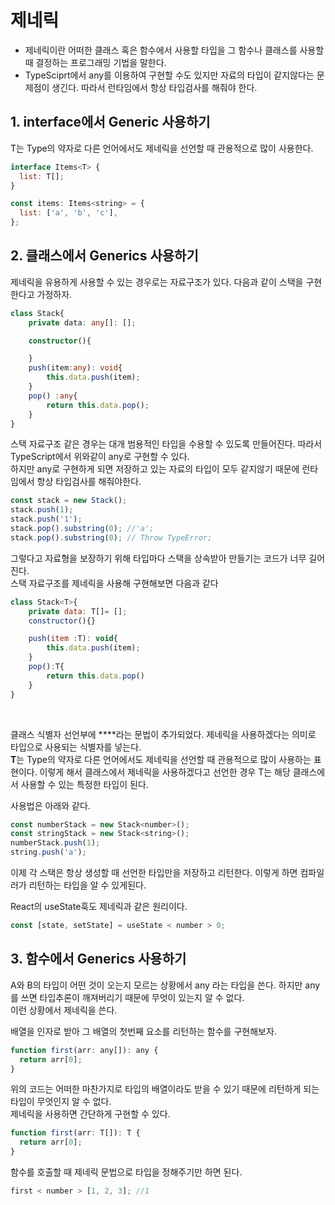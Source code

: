 # 제네릭

- 제네릭이란 어떠한 클래스 혹은 함수에서 사용할 타입을 그 함수나 클래스를 사용할 때 결정하는 프로그래밍 기법을 말한다.
- TypeSciprt에서 any를 이용하여 구현할 수도 있지만 자료의 타입이 같지않다는 문제점이 생긴다. 따라서 런타임에서 항상 타입검사를 해줘야 한다.

## 1. interface에서 Generic 사용하기

T는 Type의 약자로 다른 언어에서도 제네릭을 선언할 때 관용적으로 많이 사용한다.

```javascript
interface Items<T> {
  list: T[];
}

const items: Items<string> = {
  list: ['a', 'b', 'c'],
};
```

## 2. 클래스에서 Generics 사용하기

제네릭을 유용하게 사용할 수 있는 경우로는 자료구조가 있다. 다음과 같이 스택을 구현한다고 가정하자.

```typescript
class Stack{
    private data: any[]: [];

    constructor(){

    }
    push(item:any): void{
        this.data.push(item);
    }
    pop() :any{
        return this.data.pop();
    }
}
```

스택 자료구조 같은 경우는 대개 범용적인 타입을 수용할 수 있도록 만들어진다. 따라서 TypeScript에서 위와같이 any로 구현할 수 있다.  
하지만 any로 구현하게 되면 저장하고 있는 자료의 타입이 모두 같지않기 때문에 런타임에서 항상 타입검사를 해줘야한다.

```javascript
const stack = new Stack();
stack.push(1);
stack.push('1');
stack.pop().substring(0); //'a';
stack.pop().substring(0); // Throw TypeError;
```

그렇다고 자료형을 보장하기 위해 타입마다 스택을 상속받아 만들기는 코드가 너무 길어진다.  
스택 자료구조를 제네릭을 사용해 구현해보면 다음과 같다

```javascript
class Stack<T>{
    private data: T[]= [];
    constructor(){}

    push(item :T): void{
        this.data.push(item);
    }
    pop():T{
        return this.data.pop()
    }
}
```

<br>

클래스 식별자 선언부에 **<T>**라는 문법이 추가되었다. 제네릭을 사용하겠다는 의미로 타입으로 사용되는 식별자를 넣는다.  
**T**는 Type의 약자로 다른 언어에서도 제네릭을 선언할 때 관용적으로 많이 사용하는 표현이다.
이렇게 해서 클래스에서 제네릭을 사용하겠다고 선언한 경우 T는 해당 클래스에서 사용할 수 있는 특정한 타입이 된다.

사용법은 아래와 같다.

```javascript
const numberStack = new Stack<number>();
const stringStack = new Stack<string>();
numberStack.push(1);
string.push('a');
```

이제 각 스택은 항상 생성할 때 선언한 타입만을 저장하고 리턴한다. 이렇게 하면 컴파일러가 리턴하는 타입을 알 수 있게된다.

React의 useState훅도 제네릭과 같은 원리이다.

```javascript
const [state, setState] = useState < number > 0;
```

## 3. 함수에서 Generics 사용하기

A와 B의 타입이 어떤 것이 오는지 모르는 상황에서 any 라는 타입을 쓴다. 하지만 any를 쓰면 타입추론이 깨져버리기 때문에 무엇이 있는지 알 수 없다.  
 이런 상황에서 제네릭을 쓴다.

배열을 인자로 받아 그 배열의 첫번째 요소를 리턴하는 함수를 구현해보자.

```javascript
function first(arr: any[]): any {
  return arr[0];
}
```

위의 코드는 어떠한 마찬가지로 타입의 배열이라도 받을 수 있기 때문에 리턴하게 되는 타입이 무엇인지 알 수 없다.  
제네릭을 사용하면 간단하게 구현할 수 있다.

```javascript
function first(arr: T[]): T {
  return arr[0];
}
```

함수를 호출할 때 제네릭 문법으로 타입을 정해주기만 하면 된다.

```javascript
first < number > [1, 2, 3]; //1
```
